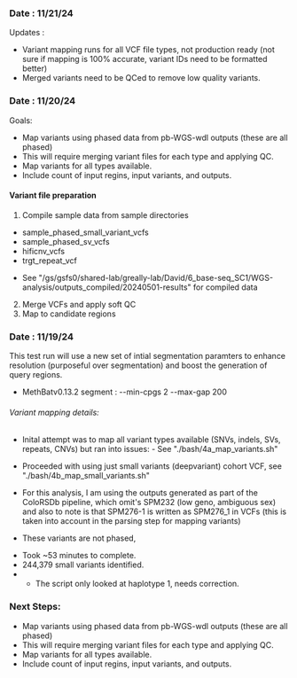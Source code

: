 ### Date : 11/21/24

Updates : 
- Variant mapping runs for all VCF file types, not production ready (not sure if mapping is 100% accurate, variant IDs need to be formatted better)
- Merged variants need to be QCed to remove low quality variants.

### Date : 11/20/24

Goals:

- Map variants using phased data from pb-WGS-wdl outputs (these are all phased)
- This will require merging variant files for each type and applying QC.
- Map variants for all types available.
- Include count of input regins, input variants, and outputs.


#### Variant file preparation

1) Compile sample data from sample directories

- sample_phased_small_variant_vcfs
- sample_phased_sv_vcfs
- hificnv_vcfs
- trgt_repeat_vcf
* See "/gs/gsfs0/shared-lab/greally-lab/David/6_base-seq_SC1/WGS-analysis/outputs_compiled/20240501-results" for compiled data

2) Merge VCFs and apply soft QC
3) Map to candidate regions




### Date : 11/19/24

This test run will use a new set of intial segmentation paramters to enhance resolution (purposeful over segmentation) and boost the generation of query regions.

- MethBatv0.13.2 segment : 
    --min-cpgs 2
    --max-gap 200

###### Variant mapping details:

- Inital attempt was to map all variant types available (SNVs, indels, SVs, repeats, CNVs) but ran into issues:
        - See "./bash/4a_map_variants.sh"

- Proceeded with using just small variants (deepvariant) cohort VCF, see "./bash/4b_map_small_variants.sh"
-  For this analysis, I am using the outputs generated as part of the ColoRSDb pipeline, which omit's SPM232 (low geno, ambiguous sex) and also to note is that SPM276-1 is written as SPM276_1 in VCFs (this is taken into account in the parsing step for mapping variants)
* These variants are not phased, 

- Took ~53 minutes to complete.
- 244,379 small variants identified.
- * The script only looked at haplotype 1, needs correction. 

### Next Steps:

- Map variants using phased data from pb-WGS-wdl outputs (these are all phased)
- This will require merging variant files for each type and applying QC.
- Map variants for all types available.
- Include count of input regins, input variants, and outputs.



